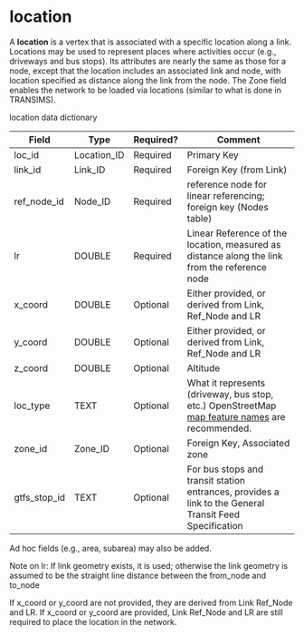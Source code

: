 #	location	

A __location__ is a vertex that is associated with a specific location along a link. Locations may be used to represent places where activities occur (e.g., driveways and bus stops). Its attributes are nearly the same as those for a node, except that the location includes an associated link and node, with location specified as distance along the link from the node. The Zone field enables the network to be loaded via locations (similar to what is done in TRANSIMS).

location data dictionary

| Field                                       | Type       | Required?                   | Comment                                                                                                                                 |
| ------------------------------------------- | ---------- | --------------------------- | --------------------------------------------------------------------------------------------------------------------------------------- |
| loc\_id | Location\_ID | Required                    | Primary Key                                                                                                                             |
| link\_id                              | Link\_ID   | Required | Foreign Key (from Link)                                                                                                           |
| ref\_node_id                                  | Node\_ID | Required                    | reference node for linear referencing; foreign key (Nodes table)                                                                                    |
| lr                                          | DOUBLE     | Required                    | Linear Reference of the location, measured as distance along the link from the reference node                                           |
| x_coord                                      | DOUBLE     | Optional                    | Either provided, or derived from Link, Ref\_Node and LR                                                                                                     |
| y_coord                                      | DOUBLE     | Optional                    | Either provided, or derived from Link, Ref\_Node and LR                                                                                                     |
| z_coord                                      | DOUBLE     | Optional                    | Altitude                                                                                                                                |
| loc\_type                              | TEXT       | Optional                    | What it represents (driveway, bus stop, etc.) OpenStreetMap [map feature names](https://wiki.openstreetmap.org/wiki/Map_Features) are recommended.                                                                                          |
| zone\_id                                    | Zone\_ID   | Optional                    | Foreign Key, Associated zone                                                                                                            |
| gtfs\_stop\_id                              | TEXT       | Optional                    | For bus stops and transit station entrances, provides a link to the General Transit Feed Specification                                  |


Ad hoc fields (e.g., area, subarea) may also be added.

Note on lr: If link geometry exists, it is used; otherwise the link geometry is assumed to be the straight line distance between the from_node and to_node

If x_coord or y_coord are not provided, they are derived from Link Ref\_Node and LR. If x_coord or y_coord are provided, Link Ref\_Node and LR are still required to place the location in the network.
